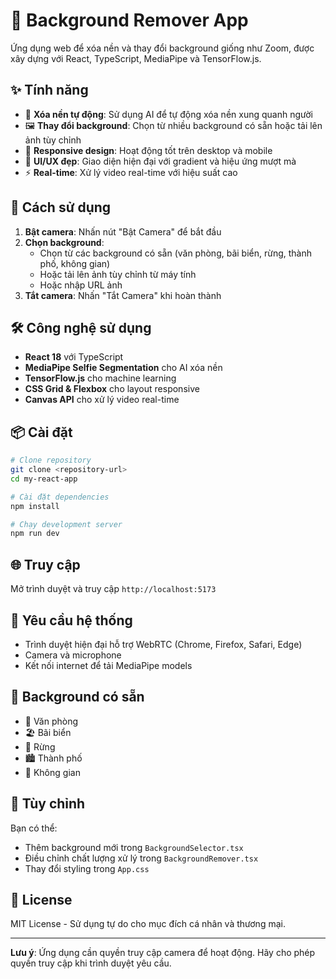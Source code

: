 # 🎥 Background Remover App

Ứng dụng web để xóa nền và thay đổi background giống như Zoom, được xây dựng với React, TypeScript, MediaPipe và TensorFlow.js.

## ✨ Tính năng

- 🎯 **Xóa nền tự động**: Sử dụng AI để tự động xóa nền xung quanh người
- 🖼️ **Thay đổi background**: Chọn từ nhiều background có sẵn hoặc tải lên ảnh tùy chỉnh
- 📱 **Responsive design**: Hoạt động tốt trên desktop và mobile
- 🎨 **UI/UX đẹp**: Giao diện hiện đại với gradient và hiệu ứng mượt mà
- ⚡ **Real-time**: Xử lý video real-time với hiệu suất cao

## 🚀 Cách sử dụng

1. **Bật camera**: Nhấn nút "Bật Camera" để bắt đầu
2. **Chọn background**: 
   - Chọn từ các background có sẵn (văn phòng, bãi biển, rừng, thành phố, không gian)
   - Hoặc tải lên ảnh tùy chỉnh từ máy tính
   - Hoặc nhập URL ảnh
3. **Tắt camera**: Nhấn "Tắt Camera" khi hoàn thành

## 🛠️ Công nghệ sử dụng

- **React 18** với TypeScript
- **MediaPipe Selfie Segmentation** cho AI xóa nền
- **TensorFlow.js** cho machine learning
- **CSS Grid & Flexbox** cho layout responsive
- **Canvas API** cho xử lý video real-time

## 📦 Cài đặt

```bash
# Clone repository
git clone <repository-url>
cd my-react-app

# Cài đặt dependencies
npm install

# Chạy development server
npm run dev
```

## 🌐 Truy cập

Mở trình duyệt và truy cập `http://localhost:5173`

## 📱 Yêu cầu hệ thống

- Trình duyệt hiện đại hỗ trợ WebRTC (Chrome, Firefox, Safari, Edge)
- Camera và microphone
- Kết nối internet để tải MediaPipe models

## 🎨 Background có sẵn

- 🏢 Văn phòng
- 🏖️ Bãi biển  
- 🌲 Rừng
- 🏙️ Thành phố
- 🚀 Không gian

## 🔧 Tùy chỉnh

Bạn có thể:
- Thêm background mới trong `BackgroundSelector.tsx`
- Điều chỉnh chất lượng xử lý trong `BackgroundRemover.tsx`
- Thay đổi styling trong `App.css`

## 📄 License

MIT License - Sử dụng tự do cho mục đích cá nhân và thương mại.

---

**Lưu ý**: Ứng dụng cần quyền truy cập camera để hoạt động. Hãy cho phép quyền truy cập khi trình duyệt yêu cầu.